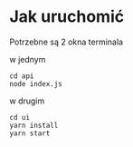 # Jak uruchomić

Potrzebne są 2 okna terminala

w jednym

```
cd api
node index.js
```

w drugim

```
cd ui
yarn install
yarn start
```
